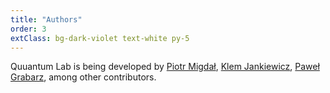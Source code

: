 ```yaml
---
title: "Authors"
order: 3
extClass: bg-dark-violet text-white py-5
---
```


Quuantum Lab is being developed by [Piotr Migdał](https://p.migdal.pl/), [Klem Jankiewicz](http://jankiewiczstudio.com/), [Paweł Grabarz](https://github.com/frizi), among other contributors.

